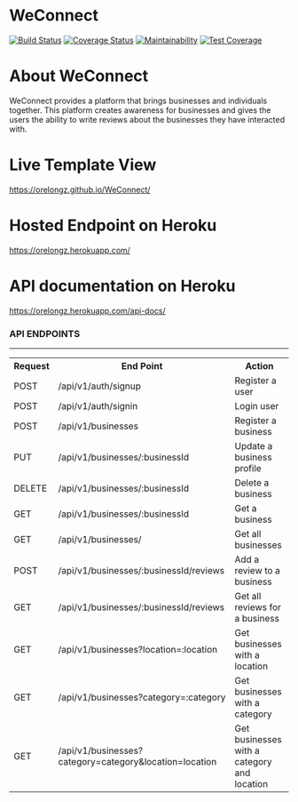 # WeConnect
[![Build Status](https://travis-ci.org/Orelongz/WeConnect.svg?branch=chore/155835381/api-doc)](https://travis-ci.org/Orelongz/WeConnect?branch=chore/155835381/api-doc)
[![Coverage Status](https://coveralls.io/repos/github/Orelongz/WeConnect/badge.svg?branch=chore/155835381/api-doc)](https://coveralls.io/github/Orelongz/WeConnect?branch=chore/155835381/api-doc)
[![Maintainability](https://api.codeclimate.com/v1/badges/dbf93139a748aaefefcb/maintainability)](https://codeclimate.com/github/Orelongz/WeConnect/maintainability)
[![Test Coverage](https://api.codeclimate.com/v1/badges/dbf93139a748aaefefcb/test_coverage)](https://codeclimate.com/github/Orelongz/WeConnect/test_coverage)

# About WeConnect
WeConnect provides a platform that brings businesses and individuals together. This platform creates awareness for businesses and gives the users the ability to write reviews about the businesses they have interacted with.

# Live Template View
https://orelongz.github.io/WeConnect/

# Hosted Endpoint on Heroku
https://orelongz.herokuapp.com/

# API documentation on Heroku
https://orelongz.herokuapp.com/api-docs/

<h3>API ENDPOINTS</h3>
<hr>
<table>
  <tr>
      <th>Request</th>
      <th>End Point</th>
      <th>Action</th>
  </tr>
  <tr>
      <td>POST</td>
      <td>/api/v1/auth/signup</td>
      <td>Register a user</td>
  </tr>
  <tr>
      <td>POST</td>
      <td>/api/v1/auth/signin</td>
      <td>Login user</td>
  </tr>
  <tr>
      <td>POST</td>
      <td>/api/v1/businesses</td>
      <td>Register a business</td>
  </tr>
  <tr>
      <td>PUT</td>
      <td>/api/v1/businesses/:businessId</td>
      <td>Update a business profile</td>
  </tr>
  <tr>
      <td>DELETE</td>
      <td>/api/v1/businesses/:businessId</td>
      <td>Delete a business</td>
  </tr>
  <tr>
      <td>GET</td>
      <td>/api/v1/businesses/:businessId</td>
      <td>Get a business</td>
  </tr>
  <tr>
      <td>GET</td>
      <td>/api/v1/businesses/</td>
      <td>Get all businesses</td>
  </tr>
  <tr>
      <td>POST</td>
      <td>/api/v1/businesses/:businessId/reviews</td>
      <td>Add a review to a business</td>
  </tr>
  <tr>
      <td>GET</td>
      <td>/api/v1/businesses/:businessId/reviews</td>
      <td>Get all reviews for a business</td>
  </tr>
  <tr>
      <td>GET</td>
      <td>/api/v1/businesses?location=:location</td>
      <td>Get businesses with a location</td>
  </tr>
  </tr>
      <td>GET</td>
      <td>/api/v1/businesses?category=:category</td>
      <td>Get businesses with a category</td>
  </tr>
  <tr>
      <td>GET</td>
      <td>/api/v1/businesses?category=category&location=location</td>
      <td>Get businesses with a category and location</td>
  </tr>
</table>